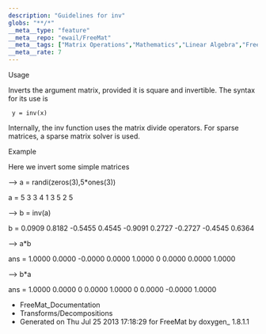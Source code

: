 ```yaml
---
description: "Guidelines for inv"
globs: "**/*"
__meta__type: "feature"
__meta__repo: "ewail/FreeMat"
__meta__tags: ["Matrix Operations","Mathematics","Linear Algebra","FreeMat","Sparse Matrices"]
__meta__rate: 7
---
```


 Usage

Inverts the argument matrix, provided it is square and
invertible. The syntax for its use is

     y = inv(x)

Internally, the inv function uses the matrix divide
operators. For sparse matrices, a sparse matrix solver is
used.


 Example

Here we invert some simple matrices

  --> a = randi(zeros(3),5*ones(3))

  a =
   5 3 3
   4 1 3
   5 2 5

  --> b = inv(a)

  b =
      0.0909    0.8182   -0.5455
      0.4545   -0.9091    0.2727
     -0.2727   -0.4545    0.6364

  --> a*b

  ans =
      1.0000    0.0000   -0.0000
      0.0000    1.0000         0
      0.0000    0.0000    1.0000

  --> b*a

  ans =
      1.0000    0.0000         0
      0.0000    1.0000         0
      0.0000   -0.0000    1.0000


* FreeMat_Documentation
* Transforms/Decompositions
* Generated on Thu Jul 25 2013 17:18:29 for FreeMat by
  doxygen_ 1.8.1.1

